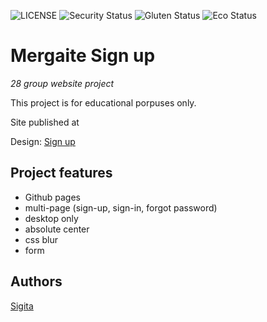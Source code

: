 
![LICENSE](https://img.shields.io/badge/license-MIT-blue.svg?style=flat-square)
![Security Status](https://img.shields.io/security-headers?label=Security&url=https%3A%2F%2Fgithub.com&style=flat-square)
![Gluten Status](https://img.shields.io/badge/Gluten-Free-green.svg)
![Eco Status](https://img.shields.io/badge/ECO-Friendly-green.svg)

# Mergaite Sign up

_28 group website project_

This project is for educational porpuses only. 

Site published at 

Design: [Sign up](https://cdn.discordapp.com/attachments/648536139677958156/648860801997996052/day1dr.png)



## Project features

- Github pages
- multi-page (sign-up, sign-in, forgot password)
- desktop only
- absolute center
- css blur
- form

## Authors

[Sigita](https://github.com/Si-ghub)



